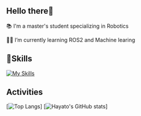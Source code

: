 ## Hello there👋
📚 I'm a master's student specializing in Robotics

🧑‍💻 I’m currently learning ROS2 and Machine learing
## 🌱Skills
[![My Skills](https://skillicons.dev/icons?i=linux,ubuntu,ros,cpp,python,arduino,matlab,opencv)](https://skillicons.dev)

## Activities
[![Top Langs](https://github-readme-stats.vercel.app/api/top-langs/?username=Hayato-80&theme=vue-dark&layout=compact)]
[![Hayato's GitHub stats](https://github-readme-stats.vercel.app/api?username=Hayato-80&theme=vue-dark&layout=compact)]

<!--
**Hayato-80/Hayato-80** is a ✨ _special_ ✨ repository because its `README.md` (this file) appears on your GitHub profile.

Here are some ideas to get you started:

- 🔭 I’m currently working on ...
- 🌱 I’m currently learning ...
- 👯 I’m looking to collaborate on ...
- 🤔 I’m looking for help with ...
- 💬 Ask me about ...
- 📫 How to reach me: ...
- 😄 Pronouns: ...
- ⚡ Fun fact: ...
-->
